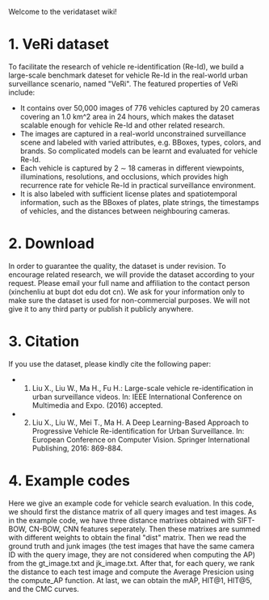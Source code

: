 Welcome to the veridataset wiki!
# 1. VeRi dataset
To facilitate the research of vehicle re-identification (Re-Id), we build a large-scale benchmark dateset for vehicle Re-Id in the real-world urban surveillance scenario, named "VeRi". The featured properties of VeRi include:
* It contains over 50,000 images of 776 vehicles captured by 20 cameras covering an 1.0 km^2 area in 24 hours, which makes the dataset scalable enough for vehicle Re-Id and other related research. 
* The images are captured in a real-world unconstrained surveillance scene and labeled with varied attributes, e.g. BBoxes, types, colors, and brands. So complicated models can be learnt and evaluated for vehicle Re-Id.
* Each vehicle is captured by 2 ∼ 18 cameras in different viewpoints, illuminations, resolutions, and occlusions, which provides high recurrence rate for vehicle Re-Id in practical surveillance environment.
* It is also labeled with sufficient license plates and spatiotemporal information, such as the BBoxes of plates, plate strings, the timestamps of vehicles, and the distances between neighbouring cameras.

# 2. Download
In order to guarantee the quality, the dataset is under revision. To encourage related research, we will provide the dataset according to your request. Please email your full name and affiliation to the contact person (xinchenliu at bupt dot edu dot cn). We ask for your information only to make sure the dataset is used for non-commercial purposes. We will not give it to any third party or publish it publicly anywhere.

# 3. Citation
If you use the dataset, please kindly cite the following paper:
* 1. Liu X., Liu W., Ma H., Fu H.: Large-scale vehicle re-identification in urban surveillance videos. In: IEEE International Conference on Multimedia and Expo. (2016) accepted.
* 2. Liu X., Liu W., Mei T., Ma H. A Deep Learning-Based Approach to Progressive Vehicle Re-identification for Urban Surveillance. In: European Conference on Computer Vision. Springer International Publishing, 2016: 869-884.

# 4. Example codes
Here we give an example code for vehicle search evaluation.
In this code, we should first the distance matrix of all query images and test images.
As in the example code, we have three distance matrixes obtained with SIFT-BOW, CN-BOW, CNN features seperately.
Then these matrixes are summed with different weights to obtain the final "dist" matrix.
Then we read the ground truth and junk images (the test images that have the same camera ID with the query image, they are not considered when computing the AP) from the gt_image.txt and jk_image.txt.
After that, for each query, we rank the distance to each test image and compute the Average Presicion using the compute_AP function.
At last, we can obtain the mAP, HIT@1, HIT@5, and the CMC curves.
